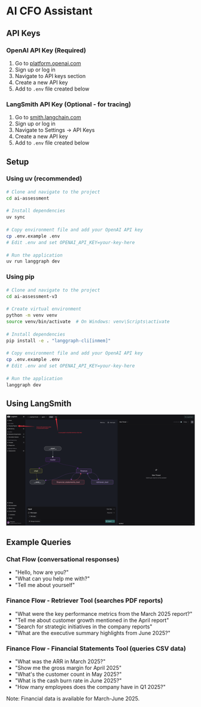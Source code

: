 # AI CFO Assistant

## API Keys

### OpenAI API Key (Required)
1. Go to [platform.openai.com](https://platform.openai.com)
2. Sign up or log in
3. Navigate to API keys section
4. Create a new API key
5. Add to `.env` file created below

### LangSmith API Key (Optional - for tracing)
1. Go to [smith.langchain.com](https://smith.langchain.com)
2. Sign up or log in
3. Navigate to Settings → API Keys
4. Create a new API key
5. Add to `.env` file created below

## Setup

### Using uv (recommended)
```bash
# Clone and navigate to the project
cd ai-assessment

# Install dependencies
uv sync

# Copy environment file and add your OpenAI API key
cp .env.example .env
# Edit .env and set OPENAI_API_KEY=your-key-here

# Run the application
uv run langgraph dev
```

### Using pip
```bash
# Clone and navigate to the project
cd ai-assessment-v3

# Create virtual environment
python -m venv venv
source venv/bin/activate  # On Windows: venv\Scripts\activate

# Install dependencies
pip install -e . "langgraph-cli[inmem]"

# Copy environment file and add your OpenAI API key
cp .env.example .env
# Edit .env and set OPENAI_API_KEY=your-key-here

# Run the application
langgraph dev
```

## Using LangSmith

![LangSmith UI](./static/langsmith.png)

## Example Queries

### Chat Flow (conversational responses)
- "Hello, how are you?"
- "What can you help me with?"
- "Tell me about yourself"

### Finance Flow - Retriever Tool (searches PDF reports)
- "What were the key performance metrics from the March 2025 report?"
- "Tell me about customer growth mentioned in the April report"
- "Search for strategic initiatives in the company reports"
- "What are the executive summary highlights from June 2025?"

### Finance Flow - Financial Statements Tool (queries CSV data)
- "What was the ARR in March 2025?"
- "Show me the gross margin for April 2025"
- "What's the customer count in May 2025?"
- "What is the cash burn rate in June 2025?"
- "How many employees does the company have in Q1 2025?"

Note: Financial data is available for March-June 2025.
